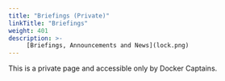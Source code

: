 ```yaml
---
title: "Briefings (Private)"
linkTitle: "Briefings"
weight: 401
description: >-
     [Briefings, Announcements and News](lock.png)
---
```


This is a private page and accessible only by Docker Captains.
